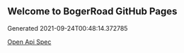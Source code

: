 ## Welcome to BogerRoad GitHub Pages

Generated 2021-09-24T00:48:14.372785

[Open Api Spec](./openapi.yaml)
